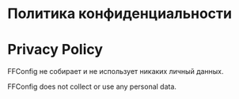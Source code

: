 # Политика конфиденциальности
# Privacy Policy

FFConfig не собирает и не использует никаких личный данных.

FFConfig does not collect or use any personal data.

